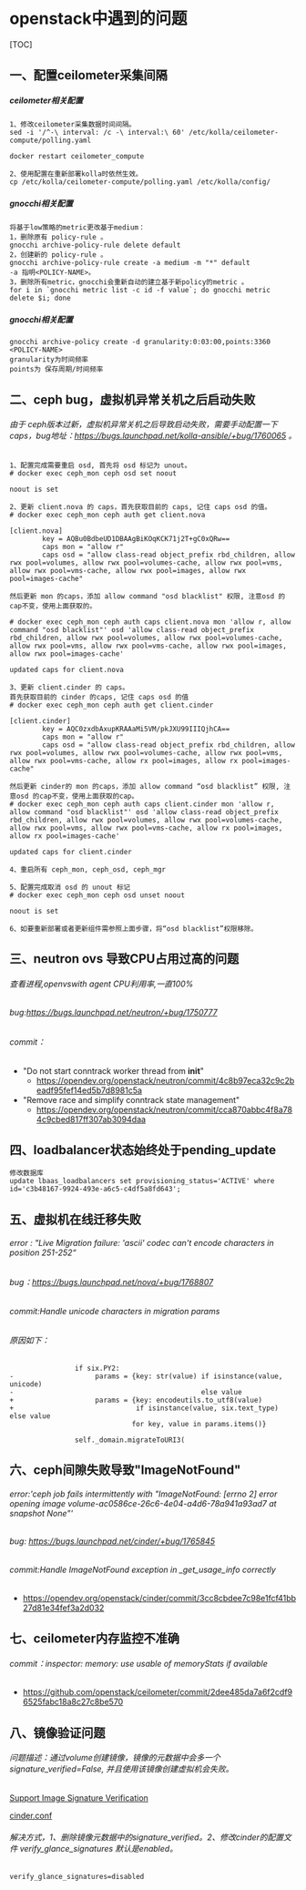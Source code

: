 # openstack中遇到的问题

[TOC]

## 一、配置ceilometer采集间隔

#####  ceilometer相关配置
```
1、修改ceilometer采集数据时间间隔。
sed -i '/^-\ interval: /c -\ interval:\ 60' /etc/kolla/ceilometer-compute/polling.yaml

docker restart ceilometer_compute

2、使用配置在重新部署kolla时依然生效。
cp /etc/kolla/ceilometer-compute/polling.yaml /etc/kolla/config/
```
##### gnocchi相关配置
```
将基于low策略的metric更改基于medium：
1，删除原有 policy-rule 。
gnocchi archive-policy-rule delete default
2，创建新的 policy-rule 。
gnocchi archive-policy-rule create -a medium -m "*" default
-a 指明<POLICY-NAME>。
3，删除所有metric，gnocchi会重新自动的建立基于新policy的metric 。
for i in `gnocchi metric list -c id -f value`; do gnocchi metric delete $i; done
```
##### gnocchi相关配置
```
gnocchi archive-policy create -d granularity:0:03:00,points:3360 <POLICY-NAME>
granularity为时间频率
points为 保存周期/时间频率
```

## 二、ceph bug，虚拟机异常关机之后启动失败
######  由于 ceph版本过新，虚拟机异常关机之后导致启动失败，需要手动配置一下 caps，bug地址：https://bugs.launchpad.net/kolla-ansible/+bug/1760065 。
```
1、配置完成需要重启 osd, 首先将 osd 标记为 unout。
# docker exec ceph_mon ceph osd set noout

noout is set

2、更新 client.nova 的 caps，首先获取目前的 caps, 记住 caps osd 的值。
# docker exec ceph_mon ceph auth get client.nova

[client.nova]
        key = AQBu0BdbeUD1DBAAgBiKOqKCK71j2T+gC0xQRw==
        caps mon = "allow r"
        caps osd = "allow class-read object_prefix rbd_children, allow rwx pool=volumes, allow rwx pool=volumes-cache, allow rwx pool=vms, allow rwx pool=vms-cache, allow rwx pool=images, allow rwx pool=images-cache"

然后更新 mon 的caps，添加 allow command "osd blacklist" 权限, 注意osd 的cap不变，使用上面获取的。

# docker exec ceph_mon ceph auth caps client.nova mon 'allow r, allow command "osd blacklist"' osd 'allow class-read object_prefix rbd_children, allow rwx pool=volumes, allow rwx pool=volumes-cache, allow rwx pool=vms, allow rwx pool=vms-cache, allow rwx pool=images, allow rwx pool=images-cache'

updated caps for client.nova

3、更新 client.cinder 的 caps。
首先获取目前的 cinder 的caps, 记住 caps osd 的值
# docker exec ceph_mon ceph auth get client.cinder

[client.cinder]
        key = AQC0zxdbAxupKRAAaMi5VM/pkJXU99IIIQjhCA==
        caps mon = "allow r"
        caps osd = "allow class-read object_prefix rbd_children, allow rwx pool=volumes, allow rwx pool=volumes-cache, allow rwx pool=vms, allow rwx pool=vms-cache, allow rx pool=images, allow rx pool=images-cache"

然后更新 cinder的 mon 的caps，添加 allow command “osd blacklist” 权限, 注意osd 的cap不变，使用上面获取的cap。
# docker exec ceph_mon ceph auth caps client.cinder mon 'allow r, allow command "osd blacklist"' osd 'allow class-read object_prefix rbd_children, allow rwx pool=volumes, allow rwx pool=volumes-cache, allow rwx pool=vms, allow rwx pool=vms-cache, allow rx pool=images, allow rx pool=images-cache'

updated caps for client.cinder

4、重启所有 ceph_mon, ceph_osd, ceph_mgr

5、配置完成取消 osd 的 unout 标记
# docker exec ceph_mon ceph osd unset noout

noout is set

6、如要重新部署或者更新组件需参照上面步骤，将“osd blacklist”权限移除。
```
## 三、neutron ovs 导致CPU占用过高的问题
###### 查看进程,openvswith agent CPU利用率,一直100%
###### bug:https://bugs.launchpad.net/neutron/+bug/1750777
###### commit：
* "Do not start conntrack worker thread from __init__"
	* https://opendev.org/openstack/neutron/commit/4c8b97eca32c9c2beadf95fef14ed5b7d8981c5a
* "Remove race and simplify conntrack state management"
	* https://opendev.org/openstack/neutron/commit/cca870abbc4f8a784c9cbed817ff307ab3094daa

## 四、loadbalancer状态始终处于pending_update
```
修改数据库
update lbaas_loadbalancers set provisioning_status='ACTIVE' where id='c3b48167-9924-493e-a6c5-c4df5a8fd643';
```

## 五、虚拟机在线迁移失败
###### error : "Live Migration failure: 'ascii' codec can't encode characters in position 251-252“
###### bug：https://bugs.launchpad.net/nova/+bug/1768807
###### commit:Handle unicode characters in migration params
###### 原因如下：

```
                if six.PY2:
-                    params = {key: str(value) if isinstance(value, unicode)
-                                              else value
+                    params = {key: encodeutils.to_utf8(value)
+                              if isinstance(value, six.text_type) else value
                              for key, value in params.items()}

                self._domain.migrateToURI3(
```

## 六、ceph间隙失败导致"ImageNotFound"
###### error:'ceph job fails intermittently with "ImageNotFound: [errno 2] error opening image volume-ac0586ce-26c6-4e04-a4d6-78a941a93ad7 at snapshot None"'
###### bug: https://bugs.launchpad.net/cinder/+bug/1765845
###### commit:Handle ImageNotFound exception in _get_usage_info correctly
* https://opendev.org/openstack/cinder/commit/3cc8cbdee7c98e1fcf41bb27d81e34fef3a2d032

## 七、ceilometer内存监控不准确
###### commit：inspector: memory: use usable of memoryStats if available
* https://github.com/openstack/ceilometer/commit/2dee485da7a6f2cdf96525fabc18a8c27c8be570

## 八、镜像验证问题

###### 问题描述：通过volume创建镜像，镜像的元数据中会多一个signature_verified=False, 并且使用该镜像创建虚拟机会失败。

[Support Image Signature Verification](https://specs.openstack.org/openstack/cinder-specs/specs/rocky/support-image-signature-verification.html)

[cinder.conf](https://docs.openstack.org/cinder/train/configuration/block-storage/samples/cinder.conf.html)

###### 解决方式，1、删除镜像元数据中的signature_verified。2、修改cinder的配置文件 verify_glance_signatures 默认是enabled。

```
verify_glance_signatures=disabled
```

